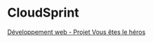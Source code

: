 # CloudSprint

[Développement web - Projet Vous êtes le héros](https://smnarnold.com/projets/vous-etes-le-heros)
